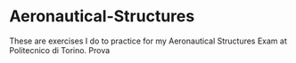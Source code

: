 # Aeronautical-Structures
These are exercises I do to practice for my Aeronautical Structures Exam at Politecnico di Torino. Prova
